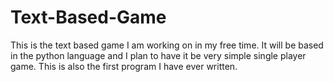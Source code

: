 Text-Based-Game
===============

This is the text based game I am working on in my free time.
It will be based in the python language and I plan to have it be very simple single player game.
This is also the first program I have ever written.
